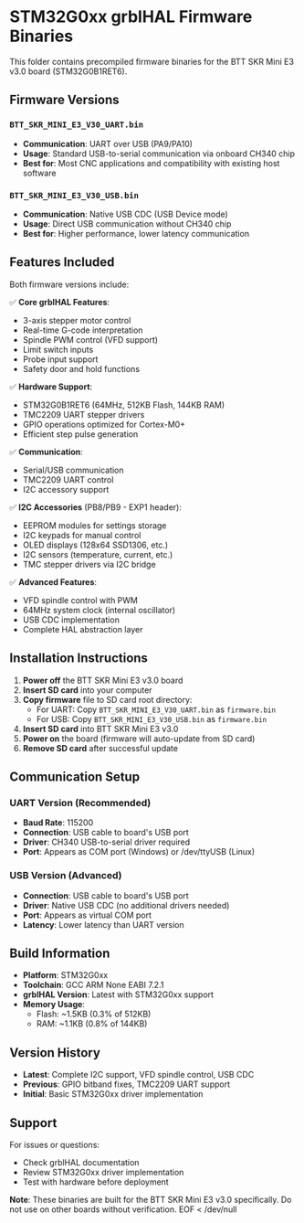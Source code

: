 # STM32G0xx grblHAL Firmware Binaries

This folder contains precompiled firmware binaries for the BTT SKR Mini E3 v3.0 board (STM32G0B1RET6).

## Firmware Versions

### `BTT_SKR_MINI_E3_V30_UART.bin`
- **Communication**: UART over USB (PA9/PA10)
- **Usage**: Standard USB-to-serial communication via onboard CH340 chip
- **Best for**: Most CNC applications and compatibility with existing host software

### `BTT_SKR_MINI_E3_V30_USB.bin`  
- **Communication**: Native USB CDC (USB Device mode)
- **Usage**: Direct USB communication without CH340 chip
- **Best for**: Higher performance, lower latency communication

## Features Included

Both firmware versions include:

✅ **Core grblHAL Features**:
- 3-axis stepper motor control
- Real-time G-code interpretation
- Spindle PWM control (VFD support)
- Limit switch inputs
- Probe input support
- Safety door and hold functions

✅ **Hardware Support**:
- STM32G0B1RET6 (64MHz, 512KB Flash, 144KB RAM)
- TMC2209 UART stepper drivers
- GPIO operations optimized for Cortex-M0+
- Efficient step pulse generation

✅ **Communication**:
- Serial/USB communication
- TMC2209 UART control
- I2C accessory support

✅ **I2C Accessories** (PB8/PB9 - EXP1 header):
- EEPROM modules for settings storage
- I2C keypads for manual control
- OLED displays (128x64 SSD1306, etc.)
- I2C sensors (temperature, current, etc.)
- TMC stepper drivers via I2C bridge

✅ **Advanced Features**:
- VFD spindle control with PWM
- 64MHz system clock (internal oscillator)
- USB CDC implementation
- Complete HAL abstraction layer

## Installation Instructions

1. **Power off** the BTT SKR Mini E3 v3.0 board
2. **Insert SD card** into your computer
3. **Copy firmware** file to SD card root directory:
   - For UART: Copy `BTT_SKR_MINI_E3_V30_UART.bin` as `firmware.bin`
   - For USB: Copy `BTT_SKR_MINI_E3_V30_USB.bin` as `firmware.bin`
4. **Insert SD card** into BTT SKR Mini E3 v3.0
5. **Power on** the board (firmware will auto-update from SD card)
6. **Remove SD card** after successful update

## Communication Setup

### UART Version (Recommended)
- **Baud Rate**: 115200
- **Connection**: USB cable to board's USB port
- **Driver**: CH340 USB-to-serial driver required
- **Port**: Appears as COM port (Windows) or /dev/ttyUSB (Linux)

### USB Version (Advanced)
- **Connection**: USB cable to board's USB port  
- **Driver**: Native USB CDC (no additional drivers needed)
- **Port**: Appears as virtual COM port
- **Latency**: Lower latency than UART version

## Build Information

- **Platform**: STM32G0xx
- **Toolchain**: GCC ARM None EABI 7.2.1
- **grblHAL Version**: Latest with STM32G0xx support
- **Memory Usage**: 
  - Flash: ~1.5KB (0.3% of 512KB)
  - RAM: ~1.1KB (0.8% of 144KB)

## Version History

- **Latest**: Complete I2C support, VFD spindle control, USB CDC
- **Previous**: GPIO bitband fixes, TMC2209 UART support
- **Initial**: Basic STM32G0xx driver implementation

## Support

For issues or questions:
- Check grblHAL documentation
- Review STM32G0xx driver implementation
- Test with hardware before deployment

**Note**: These binaries are built for the BTT SKR Mini E3 v3.0 specifically. Do not use on other boards without verification.
EOF < /dev/null
